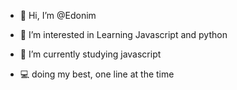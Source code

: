 - 👋 Hi, I’m @Edonim
- 👀 I’m interested in Learning Javascript and python
- 🌱 I’m currently studying javascript

- 💻 doing my best, one line at the time
<!---
Edonim/Edonim is a ✨ special ✨ repository because its `README.md` (this file) appears on your GitHub profile.
You can click the Preview link to take a look at your changes.
--->
